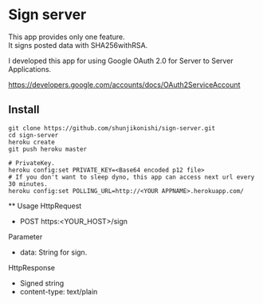 # Sign server

This app provides only one feature.  
It signs posted data with SHA256withRSA.

I developed this app for using Google OAuth 2.0 for Server to Server Applications.

https://developers.google.com/accounts/docs/OAuth2ServiceAccount

## Install

    git clone https://github.com/shunjikonishi/sign-server.git
    cd sign-server
    heroku create
    git push heroku master
    
    # PrivateKey.
    heroku config:set PRIVATE_KEY=<Base64 encoded p12 file>
    # If you don't want to sleep dyno, this app can access next url every 30 minutes.
    heroku config:set POLLING_URL=http://<YOUR APPNAME>.herokuapp.com/

** Usage
HttpRequest
- POST https:<YOUR_HOST>/sign

Parameter
- data: String for sign.

HttpResponse
- Signed string
- content-type: text/plain
